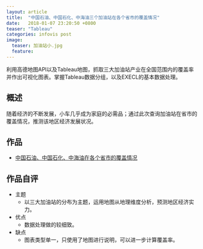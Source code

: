 ```yaml
---
layout: article
title:  "中国石油、中国石化、中海油三个加油站在各个省市的覆盖情况"
date:   2018-01-07 23:20:50 +0800
teaser: "Tableau"
categories: infovis post
image:
  teaser: 加油站小.jpg
  feature: 
---
```


利用高德地图API以及Tableau地图，抓取三大加油站产业在全国范围内的覆盖率并作出可视化图表。掌握Tableau数据分组，以及EXECL的基本数据处理。

## 概述
随着经济的不断发展，小车几乎成为家庭的必需品；通过此次查询加油站在省市的覆盖情况，推测该地区经济发展状况。
## 作品

- <a href="https://public.tableau.com/profile/.63942410#!/vizhome/_18411/1_1" target="_blank">中国石油、中国石化、中海油在各个省市的覆盖情况</a>

## 作品自评
- 主题
  - 以三大加油站的分布为主题，运用地图从地理维度分析，预测地区经济实力。
- 优点
  - 数据处理做的较细致。
- 缺点
  - 图表类型单一，只使用了地图进行说明，可以进一步计算覆盖率。
